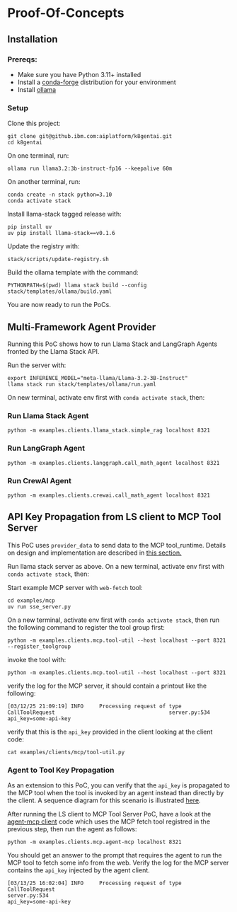 # Proof-Of-Concepts

## Installation

### Prereqs: 

- Make sure you have Python 3.11+ installed
- Install a [conda-forge](https://conda-forge.org/download/) distribution for your environment 
- Install [ollama](https://ollama.com/download)


###  Setup

Clone this project:

```shell
git clone git@github.ibm.com:aiplatform/k8gentai.git
cd k8gentai
```

On one terminal, run:

```shell
ollama run llama3.2:3b-instruct-fp16 --keepalive 60m
```

On another terminal, run:

```shell
conda create -n stack python=3.10
conda activate stack
```

Install llama-stack tagged release with:

```shell
pip install uv
uv pip install llama-stack==v0.1.6
```

Update the registry with:

```shell
stack/scripts/update-registry.sh
```

Build the ollama template with the command:

```shell
PYTHONPATH=$(pwd) llama stack build --config stack/templates/ollama/build.yaml
```

You are now ready to run the PoCs.

## Multi-Framework Agent Provider

Running this PoC shows how to run Llama Stack and LangGraph Agents fronted by the Llama Stack API.

Run the server with:

```shell
export INFERENCE_MODEL="meta-llama/Llama-3.2-3B-Instruct"
llama stack run stack/templates/ollama/run.yaml 
```

On new terminal, activate env first with `conda activate stack`, then:

### Run Llama Stack Agent

```shell
python -m examples.clients.llama_stack.simple_rag localhost 8321
```

### Run LangGraph Agent

```shell
python -m examples.clients.langgraph.call_math_agent localhost 8321
```

### Run CrewAI Agent

```shell
python -m examples.clients.crewai.call_math_agent localhost 8321
```

## API Key Propagation from LS client to MCP Tool Server

This PoC uses `provider_data` to send data to the MCP
tool_runtime. Details on design and implementation
are described in [this section.](./tech-details.md#api-key-propagation-to-mcp-tool)

Run llama stack server as above. On a new terminal, 
activate env first with `conda activate stack`, then:

Start example MCP server with `web-fetch` tool:

```shell
cd examples/mcp 
uv run sse_server.py
```

On a new terminal, activate env first with `conda activate stack`, 
then run the following command to register the tool group first:

```shell
python -m examples.clients.mcp.tool-util --host localhost --port 8321 --register_toolgroup
```

invoke the tool with:

```shell
python -m examples.clients.mcp.tool-util --host localhost --port 8321
```

verify the log for the MCP server, it should contain a printout like the following:

```console
[03/12/25 21:09:19] INFO     Processing request of type CallToolRequest                                    server.py:534
api_key=some-api-key
```

verify that this is the `api_key` provided in the client looking at the client code:

```shell
cat examples/clients/mcp/tool-util.py 
```

### Agent to Tool Key Propagation

As an extension to this PoC, you can verify that the `api_key` is propagated 
to the MCP tool when the tool is invoked by an agent instead than directly
by the client. A sequence diagram for this scenario is illustrated 
[here](./tech-details.md#api-key-propagation-to-mcp-tool).

After running the LS client to MCP Tool Server PoC, have a look at the
[agent-mcp client](../examples/clients/mcp/agent-mcp.py) code which uses
the MCP fetch tool registred in the previous step, then run the agent as
follows:

```shell
python -m examples.clients.mcp.agent-mcp localhost 8321
```
You should get an answer to the prompt that requires the agent to run
the MCP tool to fetch some info from the web. Verify the log for the MCP server
contains the `api_key` injected by the agent client.

```console
[03/13/25 16:02:04] INFO     Processing request of type CallToolRequest                                               server.py:534
api_key=some-api-key
```